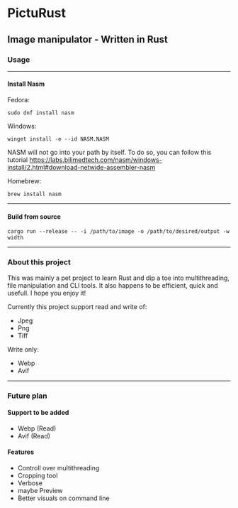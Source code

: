 # PictuRust

## Image manipulator - Written in Rust

### Usage
---------------------------------

#### Install Nasm

Fedora: 
```
sudo dnf install nasm
```
Windows: 
```
winget install -e --id NASM.NASM
```
NASM will not go into your path by itself. To do so, you can follow this tutorial
https://labs.bilimedtech.com/nasm/windows-install/2.html#download-netwide-assembler-nasm


Homebrew: 
```
brew install nasm
```
--------------------

#### Build from source

```
cargo run --release -- -i /path/to/image -o /path/to/desired/output -w width
```
-------------------
### About this project

This was mainly a pet project to learn Rust and dip a toe into multithreading, file manipulation and CLI tools. 
It also happens to be efficient, quick and usefull.
I hope you enjoy it!


Currently this project support read and write of:
- Jpeg
- Png
- Tiff

Write only:
- Webp
- Avif

---------------------
### Future plan
#### Support to be added 

- Webp (Read)
- Avif (Read)

#### Features

- Controll over multithreading
- Cropping tool
- Verbose
- maybe Preview
- Better visuals on command line
